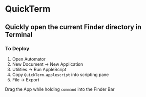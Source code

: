 # QuickTerm

## Quickly open the current Finder directory in Terminal

### To Deploy

1. Open Automator
2. New Document -> New Application
3. Utilities -> Run AppleScript
4. Copy `QuickTerm.applescript` into scripting pane
5. File -> Export

Drag the App while holding `command` into the Finder Bar
